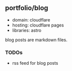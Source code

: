 ## portfolio/blog 

- domain: cloudflare
- hosting: cloudflare pages 
- libraries: astro

blog posts are markdown files.

### TODOs
- rss feed for blog posts
